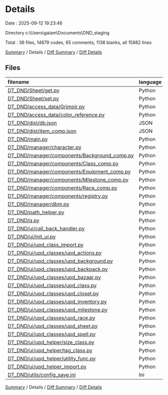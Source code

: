 # Details

Date : 2025-09-12 19:23:46

Directory c:\\Users\\gaiam\\Documents\\DND_staging

Total : 36 files,  14679 codes, 65 comments, 1138 blanks, all 15882 lines

[Summary](results.md) / Details / [Diff Summary](diff.md) / [Diff Details](diff-details.md)

## Files
| filename | language | code | comment | blank | total |
| :--- | :--- | ---: | ---: | ---: | ---: |
| [DT\_DND/Sheet/get.py](/DT_DND/Sheet/get.py) | Python | 360 | 26 | 120 | 506 |
| [DT\_DND/Sheet/set.py](/DT_DND/Sheet/set.py) | Python | 228 | 14 | 44 | 286 |
| [DT\_DND/access\_data/Grimoir.py](/DT_DND/access_data/Grimoir.py) | Python | 6,581 | 0 | 2 | 6,583 |
| [DT\_DND/access\_data/color\_reference.py](/DT_DND/access_data/color_reference.py) | Python | 45 | 0 | 15 | 60 |
| [DT\_DND/dist/db.json](/DT_DND/dist/db.json) | JSON | 426 | 0 | 0 | 426 |
| [DT\_DND/dist/item\_comp.json](/DT_DND/dist/item_comp.json) | JSON | 2,590 | 0 | 0 | 2,590 |
| [DT\_DND/main.py](/DT_DND/main.py) | Python | 43 | 1 | 26 | 70 |
| [DT\_DND/manager/character.py](/DT_DND/manager/character.py) | Python | 172 | 0 | 56 | 228 |
| [DT\_DND/manager/components/Background\_comp.py](/DT_DND/manager/components/Background_comp.py) | Python | 74 | 0 | 41 | 115 |
| [DT\_DND/manager/components/Class\_comp.py](/DT_DND/manager/components/Class_comp.py) | Python | 199 | 0 | 49 | 248 |
| [DT\_DND/manager/components/Equipment\_comp.py](/DT_DND/manager/components/Equipment_comp.py) | Python | 70 | 0 | 20 | 90 |
| [DT\_DND/manager/components/Milestone\_comp.py](/DT_DND/manager/components/Milestone_comp.py) | Python | 197 | 0 | 49 | 246 |
| [DT\_DND/manager/components/Race\_comp.py](/DT_DND/manager/components/Race_comp.py) | Python | 309 | 0 | 112 | 421 |
| [DT\_DND/manager/components/registry.py](/DT_DND/manager/components/registry.py) | Python | 12 | 0 | 2 | 14 |
| [DT\_DND/manager/dbm.py](/DT_DND/manager/dbm.py) | Python | 683 | 1 | 87 | 771 |
| [DT\_DND/path\_helper.py](/DT_DND/path_helper.py) | Python | 11 | 12 | 2 | 25 |
| [DT\_DND/q.py](/DT_DND/q.py) | Python | 24 | 0 | 4 | 28 |
| [DT\_DND/ui/call\_back\_handler.py](/DT_DND/ui/call_back_handler.py) | Python | 350 | 0 | 73 | 423 |
| [DT\_DND/ui/init\_ui.py](/DT_DND/ui/init_ui.py) | Python | 402 | 0 | 28 | 430 |
| [DT\_DND/ui/upd\_class\_import.py](/DT_DND/ui/upd_class_import.py) | Python | 10 | 0 | 3 | 13 |
| [DT\_DND/ui/upd\_classes/upd\_actions.py](/DT_DND/ui/upd_classes/upd_actions.py) | Python | 58 | 0 | 13 | 71 |
| [DT\_DND/ui/upd\_classes/upd\_background.py](/DT_DND/ui/upd_classes/upd_background.py) | Python | 46 | 0 | 9 | 55 |
| [DT\_DND/ui/upd\_classes/upd\_backpack.py](/DT_DND/ui/upd_classes/upd_backpack.py) | Python | 48 | 6 | 13 | 67 |
| [DT\_DND/ui/upd\_classes/upd\_bazaar.py](/DT_DND/ui/upd_classes/upd_bazaar.py) | Python | 70 | 0 | 13 | 83 |
| [DT\_DND/ui/upd\_classes/upd\_class.py](/DT_DND/ui/upd_classes/upd_class.py) | Python | 345 | 0 | 63 | 408 |
| [DT\_DND/ui/upd\_classes/upd\_closet.py](/DT_DND/ui/upd_classes/upd_closet.py) | Python | 44 | 0 | 10 | 54 |
| [DT\_DND/ui/upd\_classes/upd\_inventory.py](/DT_DND/ui/upd_classes/upd_inventory.py) | Python | 0 | 0 | 1 | 1 |
| [DT\_DND/ui/upd\_classes/upd\_milestone.py](/DT_DND/ui/upd_classes/upd_milestone.py) | Python | 268 | 0 | 59 | 327 |
| [DT\_DND/ui/upd\_classes/upd\_race.py](/DT_DND/ui/upd_classes/upd_race.py) | Python | 252 | 0 | 73 | 325 |
| [DT\_DND/ui/upd\_classes/upd\_sheet.py](/DT_DND/ui/upd_classes/upd_sheet.py) | Python | 96 | 5 | 21 | 122 |
| [DT\_DND/ui/upd\_classes/upd\_spell.py](/DT_DND/ui/upd_classes/upd_spell.py) | Python | 144 | 0 | 20 | 164 |
| [DT\_DND/ui/upd\_helper/size\_class.py](/DT_DND/ui/upd_helper/size_class.py) | Python | 45 | 0 | 22 | 67 |
| [DT\_DND/ui/upd\_helper/tag\_class.py](/DT_DND/ui/upd_helper/tag_class.py) | Python | 32 | 0 | 6 | 38 |
| [DT\_DND/ui/upd\_helper/utility\_func.py](/DT_DND/ui/upd_helper/utility_func.py) | Python | 92 | 0 | 20 | 112 |
| [DT\_DND/ui/upd\_helper\_import.py](/DT_DND/ui/upd_helper_import.py) | Python | 12 | 0 | 3 | 15 |
| [DT\_DND/utils/config\_save.ini](/DT_DND/utils/config_save.ini) | Ini | 341 | 0 | 59 | 400 |

[Summary](results.md) / Details / [Diff Summary](diff.md) / [Diff Details](diff-details.md)